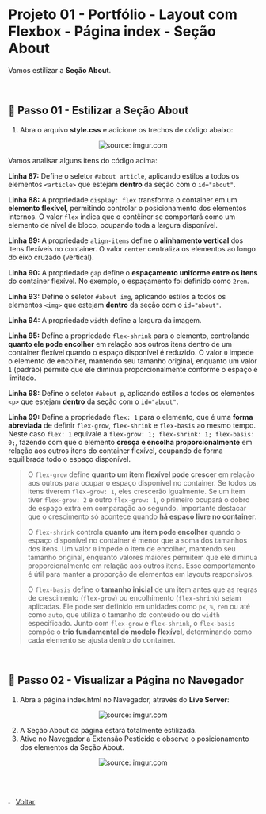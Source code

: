 <h1>Projeto 01 - Portfólio - Layout com Flexbox - Página index - Seção About</h1>



Vamos estilizar a **Seção About**.

<br />

<h2>👣 Passo 01 - Estilizar a Seção About</h2>



1. Abra o arquivo **style.css** e adicione os trechos de código abaixo:

<div align="center"><img src="https://i.imgur.com/SVyofXd.png" title="source: imgur.com" /></div>

Vamos analisar alguns itens do código acima:

**Linha 87:** Define o seletor `#about article`, aplicando estilos a todos os elementos `<article>` que estejam **dentro** da seção com o `id="about"`.

**Linha 88:** A propriedade `display: flex` transforma o container em um **elemento flexível**, permitindo controlar o posicionamento dos elementos internos. O valor `flex` indica que o contêiner se comportará como um elemento de nível de bloco, ocupando toda a largura disponível.

**Linha 89:** A propriedade `align-items` define o **alinhamento vertical** dos itens flexíveis no container. O valor `center` centraliza os elementos ao longo do eixo cruzado (vertical).

**Linha 90:** A propriedade `gap` define o **espaçamento uniforme entre os itens** do container flexível. No exemplo, o espaçamento foi definido como `2rem`.

**Linha 93:** Define o seletor `#about img`, aplicando estilos a todos os elementos `<img>` que estejam **dentro** da seção com o `id="about"`.

**Linha 94:** A propriedade `width` define a largura da imagem.

**Linha 95:** Define a propriedade `flex-shrink` para o elemento, controlando **quanto ele pode encolher** em relação aos outros itens dentro de um container flexível quando o espaço disponível é reduzido.
O valor `0` impede o elemento de encolher, mantendo seu tamanho original, enquanto um valor `1` (padrão) permite que ele diminua proporcionalmente conforme o espaço é limitado.

**Linha 98:** Define o seletor `#about p`, aplicando estilos a todos os elementos `<p>` que estejam **dentro** da seção com o `id="about"`.

**Linha 99:** Define a propriedade `flex: 1` para o elemento, que é uma **forma abreviada** de definir `flex-grow`, `flex-shrink` e `flex-basis` ao mesmo tempo. Neste caso `flex: 1` equivale a `flex-grow: 1; flex-shrink: 1; flex-basis: 0;`, fazendo com que o elemento **cresça e encolha proporcionalmente** em relação aos outros itens do container flexível, ocupando de forma equilibrada todo o espaço disponível.

> O `flex-grow` define **quanto um item flexível pode crescer** em relação aos outros para ocupar o espaço disponível no container. Se todos os itens tiverem `flex-grow: 1`, eles crescerão igualmente. Se um item tiver `flex-grow: 2` e outro `flex-grow: 1`, o primeiro ocupará o dobro de espaço extra em comparação ao segundo. Importante destacar que o crescimento só acontece quando **há espaço livre no container**.
>
> O `flex-shrink` controla **quanto um item pode encolher** quando o espaço disponível no container é menor que a soma dos tamanhos dos itens. Um valor `0` impede o item de encolher, mantendo seu tamanho original, enquanto valores maiores permitem que ele diminua proporcionalmente em relação aos outros itens. Esse comportamento é útil para manter a proporção de elementos em layouts responsivos.
>
> O `flex-basis` define o **tamanho inicial** de um item antes que as regras de crescimento (`flex-grow`) ou encolhimento (`flex-shrink`) sejam aplicadas. Ele pode ser definido em unidades como `px`, `%`, `rem` ou até como `auto`, que utiliza o tamanho do conteúdo ou do `width` especificado. Junto com `flex-grow` e `flex-shrink`, o `flex-basis` compõe o **trio fundamental do modelo flexível**, determinando como cada elemento se ajusta dentro do container.

<br />

<h2>👣 Passo 02 - Visualizar a Página no Navegador</h2>



1. Abra a página index.html no Navegador, através do **Live Server**:

<div align="center"><img src="https://i.imgur.com/cIiVljc.png" title="source: imgur.com" /></div>

2. A Seção About da página estará totalmente estilizada.
2. Ative no Navegador a Extensão Pesticide e observe o posicionamento dos elementos da Seção About.

<div align="center"><img src="https://i.imgur.com/6eEoaYQ.png" title="source: imgur.com" /></div>

<br /><br />

<div align="left"><a href="README.md"><img src="https://i.imgur.com/XMgF3gl.png" title="source: imgur.com" width="3%"/>Voltar</a></div>